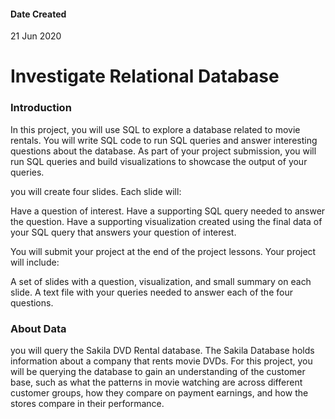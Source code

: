#### Date Created
21 Jun 2020

# Investigate Relational Database
### Introduction
In this project, you will use SQL to explore a database related to movie rentals.
You will write SQL code to run SQL queries and answer interesting questions about the database. 
As part of your project submission, you will run SQL queries and build visualizations to showcase the output of your queries.

you will create four slides. 
Each slide will:

Have a question of interest.
Have a supporting SQL query needed to answer the question.
Have a supporting visualization created using the final data of your SQL query that answers your question of interest.

You will submit your project at the end of the project lessons. 
Your project will include:

A set of slides with a question, visualization, and small summary on each slide.
A text file with your queries needed to answer each of the four questions.


### About Data 
you will query the Sakila DVD Rental database. 
The Sakila Database holds information about a company that rents movie DVDs. 
For this project, you will be querying the database to gain an understanding of the customer base, such as what the patterns in movie watching are across different customer groups, 
how they compare on payment earnings, and how the stores compare in their performance.


